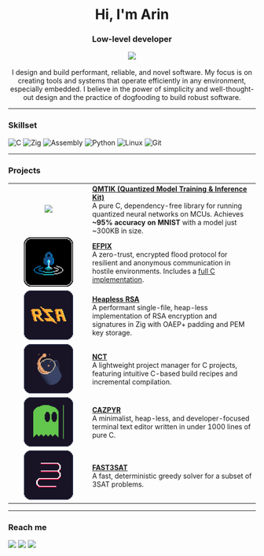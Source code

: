 <div align="center">

# Hi, I'm Arin

### Low-level developer

<a href="https://shinymonitor.github.io/"><img src="https://shinymonitor.github.io/FAVICON.ICO"></a>

I design and build performant, reliable, and novel software. My focus is on creating tools and systems that operate efficiently in any environment, especially embedded. I believe in the power of simplicity and well-thought-out design and the practice of dogfooding to build robust software.

</div>

---

### Skillset

![C](https://img.shields.io/badge/c-%23A8B9CC.svg?style=for-the-badge&logo=c&logoColor=white)
![Zig](https://img.shields.io/badge/Zig-%23F7A41D.svg?style=for-the-badge&logo=zig&logoColor=white)
![Assembly](https://img.shields.io/badge/Assembly-6E4C13?style=for-the-badge&logo=assemblyscript&logoColor=white)
![Python](https://img.shields.io/badge/python-3670A0?style=for-the-badge&logo=python&logoColor=ffdd54)
![Linux](https://img.shields.io/badge/Linux-FCC624?style=for-the-badge&logo=linux&logoColor=black)
![Git](https://img.shields.io/badge/git-%23F05033.svg?style=for-the-badge&logo=git&logoColor=white)

---

### Projects

<table>
  <tr>
    <td align="center" width="150">
      <a href="https://github.com/shinymonitor/qmtik">
        <img src="https://raw.githubusercontent.com/shinymonitor/qmtik/main/assets/LOGO.png" width="100">
      </a>
    </td>
    <td>
      <a href="https://github.com/shinymonitor/qmtik"><strong>QMTIK (Quantized Model Training & Inference Kit)</strong></a>
      <br />
      A pure C, dependency-free library for running quantized neural networks on MCUs. Achieves <strong>~95% accuracy on MNIST</strong> with a model just ~300KB in size.
    </td>
  </tr>
  <tr>
    <td align="center" width="150">
      <a href="https://github.com/shinymonitor/EFPIX">
        <img src="https://raw.githubusercontent.com/shinymonitor/EFPIX/main/assets/LOGO.png" width="100">
      </a>
    </td>
    <td>
      <a href="https://github.com/shinymonitor/EFPIX"><strong>EFPIX</strong></a>
      <br />
      A zero-trust, encrypted flood protocol for resilient and anonymous communication in hostile environments. Includes a <a href="https://github.com/shinymonitor/libefpix">full C implementation</a>.
    </td>
  </tr>
  <tr>
    <td align="center" width="150">
      <a href="https://github.com/shinymonitor/no-heap-rsa-zig">
        <img src="https://raw.githubusercontent.com/shinymonitor/no-heap-rsa-zig/main/assets/LOGO.png" width="100">
      </a>
    </td>
    <td>
      <a href="https://github.com/shinymonitor/no-heap-rsa-zig"><strong>Heapless RSA</strong></a>
      <br />
      A performant single-file, heap-less implementation of RSA encryption and signatures in Zig with OAEP+ padding and PEM key storage.
    </td>
  </tr>
  <tr>
    <td align="center" width="150">
      <a href="https://github.com/shinymonitor/nct">
        <img src="https://raw.githubusercontent.com/shinymonitor/nct/main/assets/LOGO.png" width="100">
      </a>
    </td>
    <td>
      <a href="https://github.com/shinymonitor/nct"><strong>NCT</strong></a>
      <br />
      A lightweight project manager for C projects, featuring intuitive C-based build recipes and incremental compilation.
    </td>
  </tr>
  <tr>
    <td align="center" width="150">
      <a href="https://github.com/shinymonitor/cazpyr">
        <img src="https://raw.githubusercontent.com/shinymonitor/cazpyr/main/assets/LOGO.gif" width="100">
      </a>
    </td>
    <td>
      <a href="https://github.com/shinymonitor/cazpyr"><strong>CAZPYR</strong></a>
      <br />
      A minimalist, heap-less, and developer-focused terminal text editor written in under 1000 lines of pure C.
    </td>
  </tr>
  <tr>
    <td align="center" width="150">
      <a href="https://github.com/shinymonitor/fast3sat">
        <img src="https://raw.githubusercontent.com/shinymonitor/fast3sat/main/assets/LOGO.png" width="100">
      </a>
    </td>
    <td>
      <a href="https://github.com/shinymonitor/fast3sat"><strong>FAST3SAT</strong></a>
      <br />
      A fast, deterministic greedy solver for a subset of 3SAT problems.
    </td>
  </tr>
</table>

---

### Reach me

<a href="mailto:arinupadhyay.cs@gmail.com"><img src="https://img.shields.io/badge/Gmail-D14836?style=for-the-badge&logo=gmail&logoColor=white"></a>
<a href="https://linkedin.com/in/arin-upadhyay-4b8551271"><img src="https://img.shields.io/badge/LinkedIn-0077B5?style=for-the-badge&logo=linkedin&logoColor=white"></a>
<a href="https://shinymonitor.github.io/"><img src="https://img.shields.io/badge/Blog-333333?style=for-the-badge&logo=blogger&logoColor=white"></a>